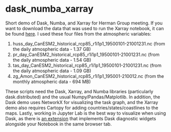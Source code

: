 # dask_numba_xarray
Short demo of Dask, Numba, and Xarray for Herman Group meeting. If you want to download the data that was used to run the Xarray notebook, it can be found [here](https://www.earthsystemgrid.org/dataset/ucar.cgd.ccsm4.CLIVAR_LE.canesm2_lens_new.html). I used these four files from the atmospheric variables:
1. huss_day_CanESM2_historical_rcp85_r1i1p1_19500101-21001231.nc (from the daily atmospheric data - 1.37 GB)
2. pr_day_CanESM2_historical_rcp85_r1i1p1_19500101-21001231.nc (from the daily atmospheric data - 1.54 GB)
3. tas_day_CanESM2_historical_rcp85_r1i1p1_19500101-21001231.nc (from the daily atmospheric data - 1.09 GB)
4. zg_Amon_CanESM2_historical_rcp85_r1i1p1_195001-210012.nc (from the monthly atmospheric data - 694 MB)

These scripts need the Dask, Xarray, and Numba libraries (particularly dask.distributed) and the usual Numpy/Pandas/Matplotlib. In addition, the Dask demo uses NetworkX for visualizing the task graph, and the Xarray demo also requires Cartopy for adding countries/states/coastlines to the maps. Lastly, working in Jupyter Lab is the best way to visualize when using Dask, as there is [an extension](https://github.com/dask/dask-labextension) that implements Dask diagnostic widgets alongside your Notebook in the same browser tab.

